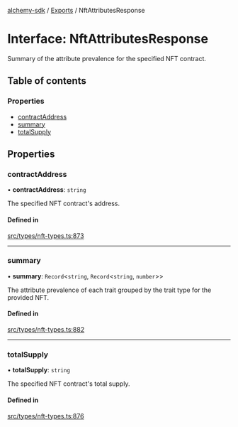 [alchemy-sdk](../README.md) / [Exports](../modules.md) / NftAttributesResponse

# Interface: NftAttributesResponse

Summary of the attribute prevalence for the specified NFT contract.

## Table of contents

### Properties

- [contractAddress](NftAttributesResponse.md#contractaddress)
- [summary](NftAttributesResponse.md#summary)
- [totalSupply](NftAttributesResponse.md#totalsupply)

## Properties

### contractAddress

• **contractAddress**: `string`

The specified NFT contract's address.

#### Defined in

[src/types/nft-types.ts:873](https://github.com/alchemyplatform/alchemy-sdk-js/blob/7ae04a5/src/types/nft-types.ts#L873)

___

### summary

• **summary**: `Record`<`string`, `Record`<`string`, `number`\>\>

The attribute prevalence of each trait grouped by the trait type for the
provided NFT.

#### Defined in

[src/types/nft-types.ts:882](https://github.com/alchemyplatform/alchemy-sdk-js/blob/7ae04a5/src/types/nft-types.ts#L882)

___

### totalSupply

• **totalSupply**: `string`

The specified NFT contract's total supply.

#### Defined in

[src/types/nft-types.ts:876](https://github.com/alchemyplatform/alchemy-sdk-js/blob/7ae04a5/src/types/nft-types.ts#L876)
